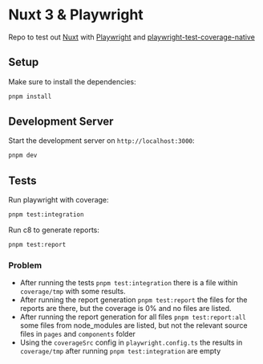 # Nuxt 3 & Playwright

Repo to test out [Nuxt](https://nuxt.com/) with [Playwright](https://playwright.dev/) and [playwright-test-coverage-native](https://github.com/FNNDSC/playwright-test-coverage-native)

## Setup

Make sure to install the dependencies:

```bash
pnpm install
```

## Development Server

Start the development server on `http://localhost:3000`:

```bash
pnpm dev
```

## Tests

Run playwright with coverage:

```bash
pnpm test:integration
```

Run c8 to generate reports:

```bash
pnpm test:report
```

### Problem

- After running the tests `pnpm test:integration` there is a file within `coverage/tmp` with some results.
- After running the report generation `pnpm test:report` the files for the reports are there, but the coverage is 0% and no files are listed.
- After running the report generation for all files `pnpm test:report:all` some files from node_modules are listed, but not the relevant source files in `pages` and `components` folder
- Using the `coverageSrc` config in `playwright.config.ts` the results in `coverage/tmp` after running `pnpm test:integration` are empty
